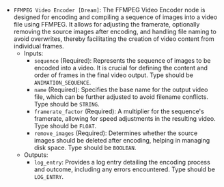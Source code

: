- `FFMPEG Video Encoder [Dream]`: The FFMPEG Video Encoder node is designed for encoding and compiling a sequence of images into a video file using FFMPEG. It allows for adjusting the framerate, optionally removing the source images after encoding, and handling file naming to avoid overwrites, thereby facilitating the creation of video content from individual frames.
    - Inputs:
        - `sequence` (Required): Represents the sequence of images to be encoded into a video. It is crucial for defining the content and order of frames in the final video output. Type should be `ANIMATION_SEQUENCE`.
        - `name` (Required): Specifies the base name for the output video file, which can be further adjusted to avoid filename conflicts. Type should be `STRING`.
        - `framerate_factor` (Required): A multiplier for the sequence's framerate, allowing for speed adjustments in the resulting video. Type should be `FLOAT`.
        - `remove_images` (Required): Determines whether the source images should be deleted after encoding, helping in managing disk space. Type should be `BOOLEAN`.
    - Outputs:
        - `log_entry`: Provides a log entry detailing the encoding process and outcome, including any errors encountered. Type should be `LOG_ENTRY`.
